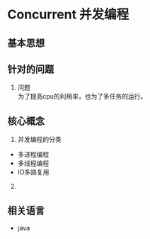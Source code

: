 # Concurrent 并发编程
## 基本思想

## 针对的问题
1. 问题  
为了提高cpu的利用率，也为了多任务的运行。


## 核心概念
1. 并发编程的分类
* 多进程编程
* 多线程编程
* IO多路复用

2.  

## 相关语言
* java
